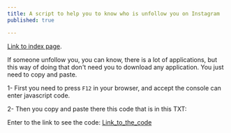 ```yaml
---
title: A script to help you to know who is unfollow you on Instagram
published: true

---
```


[Link to index page](/).

If someone unfollow you, you can know, there is a lot of applications, but this way of doing that don't need you to download any application. You just need to copy and paste.

1- First you need to press `F12` in your browser, and accept the console can enter javascript code.

2- Then you copy and paste there this code that is in this TXT:

Enter to the link to see the code: [Link_to_the_code](https://pastebin.com/zd6qJ77Z)
